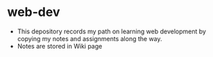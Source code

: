 # web-dev
* This depository records my path on learning web development by copying my notes and assignments along the way.
* Notes are stored in Wiki page
